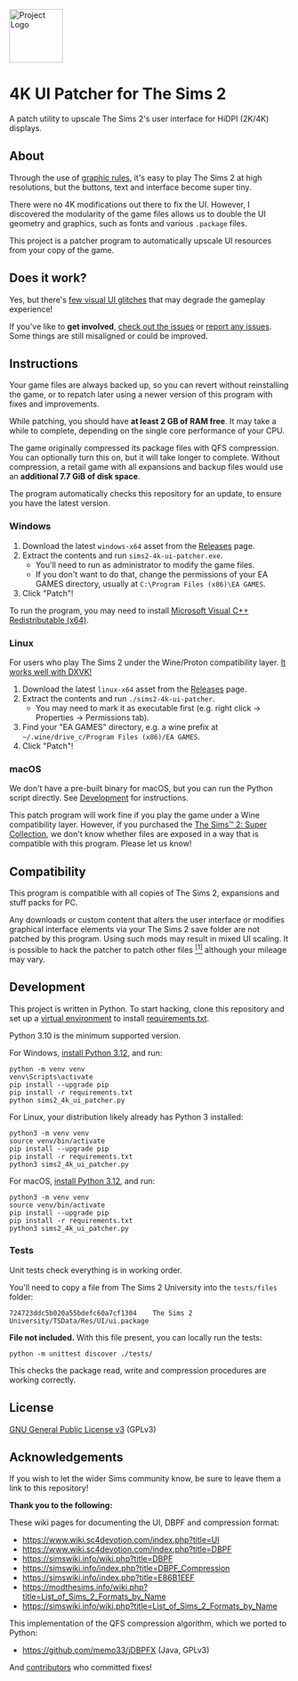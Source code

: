<img src="assets/icon.svg" alt="Project Logo" height="96"/>


# 4K UI Patcher for The Sims 2

A patch utility to upscale The Sims 2's user interface for HiDPI (2K/4K) displays.


## About

Through the use of [graphic rules], it's easy to play The Sims 2 at high
resolutions, but the buttons, text and interface become super tiny.

There were no 4K modifications out there to fix the UI. However, I discovered
the modularity of the game files allows us to double the UI geometry and graphics,
such as fonts and various `.package` files.

This project is a patcher program to automatically upscale UI resources from your copy of the game.

[graphic rules]: https://simswiki.info/wiki.php?title=Graphics_Rules_(for_The_Sims_2)


## Does it work?

Yes, but there's [few visual UI glitches] that may degrade the gameplay experience!

If you've like to **get involved**, [check out the issues] or [report any issues]. Some things are still misaligned or could be improved.

[few visual UI glitches]: https://github.com/lah7/sims2-4k-ui-patch/issues?q=is%3Aissue+is%3Aopen+label%3A%22visual+bug%22
[check out the issues]: https://github.com/lah7/sims2-4k-ui-patch/issues?q=is%3Aissue+is%3Aopen+label%3A%22visual+bug%22
[report any issues]: https://github.com/lah7/sims2-4k-ui-patch/issues/new/choose


## Instructions

Your game files are always backed up, so you can revert without reinstalling the game,
or to repatch later using a newer version of this program with fixes and improvements.

While patching, you should have **at least 2 GB of RAM free**. It may take
a while to complete, depending on the single core performance of your CPU.

The game originally compressed its package files with QFS compression.
You can optionally turn this on, but it will take longer to complete.
Without compression, a retail game with all expansions and backup files
would use an **additional 7.7 GiB of disk space**.

The program automatically checks this repository for an update, to ensure you have the latest version.


### Windows

1. Download the latest `windows-x64` asset from the [Releases] page.
2. Extract the contents and run `sims2-4k-ui-patcher.exe`.
   * You'll need to run as administrator to modify the game files.
   * If you don't want to do that, change the permissions of your EA GAMES directory, usually at `C:\Program Files (x86)\EA GAMES`.
3. Click "Patch"!

To run the program, you may need to install [Microsoft Visual C++ Redistributable (x64)](https://aka.ms/vs/17/release/vc_redist.x64.exe).


### Linux

For users who play The Sims 2 under the Wine/Proton compatibility layer. [It works well with DXVK!](https://github.com/lah7/sims2-wine-patches/blob/master/README-D9VK.md)

1. Download the latest `linux-x64` asset from the [Releases] page.
2. Extract the contents and run `./sims2-4k-ui-patcher`.
    * You may need to mark it as executable first (e.g. right click -> Properties -> Permissions tab).
3. Find your "EA GAMES" directory, e.g. a wine prefix at `~/.wine/drive_c/Program Files (x86)/EA GAMES`.
4. Click "Patch"!


### macOS

We don't have a pre-built binary for macOS, but you can run the Python script directly. See [Development](#development) for instructions.

This patch program will work fine if you play the game under a Wine compatibility layer.
However, if you purchased the [The Sims™ 2: Super Collection](https://apps.apple.com/us/app/the-sims-2-super-collection/id883782620?mt=12),
we don't know whether files are exposed in a way that is compatible with this program. Please let us know!


[Releases]: https://github.com/lah7/sims2-4k-ui-patch/releases/latest


## Compatibility

This program is compatible with all copies of The Sims 2, expansions and stuff
packs for PC.

Any downloads or custom content that alters the user interface or modifies
graphical interface elements via your The Sims 2 save folder are not patched by
this program. Using such mods may result in mixed UI scaling. It is possible to hack the patcher to patch other files [<sup>[1]</sup>](https://github.com/lah7/sims2-4k-ui-patch/issues/46#issuecomment-2289635309) although your mileage may vary.


## Development

This project is written in Python. To start hacking, clone this repository
and set up a [virtual environment](https://docs.python.org/3/library/venv.html#creating-virtual-environments)
to install [requirements.txt](requirements.txt).

Python 3.10 is the minimum supported version.

For Windows, [install Python 3.12](https://www.python.org/downloads/windows/), and run:

    python -m venv venv
    venv\Scripts\activate
    pip install --upgrade pip
    pip install -r requirements.txt
    python sims2_4k_ui_patcher.py

For Linux, your distribution likely already has Python 3 installed:

    python3 -m venv venv
    source venv/bin/activate
    pip install --upgrade pip
    pip install -r requirements.txt
    python3 sims2_4k_ui_patcher.py

For macOS, [install Python 3.12](https://www.python.org/downloads/macos/), and run:

    python3 -m venv venv
    source venv/bin/activate
    pip install --upgrade pip
    pip install -r requirements.txt
    python3 sims2_4k_ui_patcher.py


### Tests

Unit tests check everything is in working order.

You'll need to copy a file from The Sims 2 University into the `tests/files` folder:

    724723ddc5b020a55bdefc60a7cf1304    The Sims 2 University/TSData/Res/UI/ui.package

**File not included.** With this file present, you can locally run the tests:

    python -m unittest discover ./tests/

This checks the package read, write and compression procedures are working correctly.


## License

[GNU General Public License v3](LICENSE) (GPLv3)


## Acknowledgements

If you wish to let the wider Sims community know,
be sure to leave them a link to this repository!

**Thank you to the following:**

These wiki pages for documenting the UI, DBPF and compression format:

* <https://www.wiki.sc4devotion.com/index.php?title=UI>
* <https://www.wiki.sc4devotion.com/index.php?title=DBPF>
* <https://simswiki.info/wiki.php?title=DBPF>
* <https://simswiki.info/index.php?title=DBPF_Compression>
* <https://simswiki.info/index.php?title=E86B1EEF>
* <https://modthesims.info/wiki.php?title=List_of_Sims_2_Formats_by_Name>
* <https://simswiki.info/wiki.php?title=List_of_Sims_2_Formats_by_Name>

This implementation of the QFS compression algorithm, which we ported to Python:

* https://github.com/memo33/jDBPFX (Java, GPLv3)

And [contributors](https://github.com/lah7/sims2-4k-ui-patch/graphs/contributors) who committed fixes!

